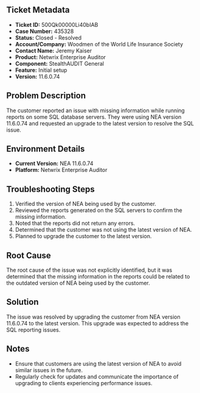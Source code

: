 ## Ticket Metadata
- **Ticket ID:** 500Qk00000Li40bIAB
- **Case Number:** 435328
- **Status:** Closed - Resolved
- **Account/Company:** Woodmen of the World Life Insurance Society
- **Contact Name:** Jeremy Kaiser
- **Product:** Netwrix Enterprise Auditor
- **Component:** StealthAUDIT General
- **Feature:** Initial setup
- **Version:** 11.6.0.74

## Problem Description
The customer reported an issue with missing information while running reports on some SQL database servers. They were using NEA version 11.6.0.74 and requested an upgrade to the latest version to resolve the SQL issue.

## Environment Details
- **Current Version:** NEA 11.6.0.74
- **Platform:** Netwrix Enterprise Auditor

## Troubleshooting Steps
1. Verified the version of NEA being used by the customer.
2. Reviewed the reports generated on the SQL servers to confirm the missing information.
3. Noted that the reports did not return any errors.
4. Determined that the customer was not using the latest version of NEA.
5. Planned to upgrade the customer to the latest version.

## Root Cause
The root cause of the issue was not explicitly identified, but it was determined that the missing information in the reports could be related to the outdated version of NEA being used by the customer.

## Solution
The issue was resolved by upgrading the customer from NEA version 11.6.0.74 to the latest version. This upgrade was expected to address the SQL reporting issues.

## Notes
- Ensure that customers are using the latest version of NEA to avoid similar issues in the future.
- Regularly check for updates and communicate the importance of upgrading to clients experiencing performance issues.